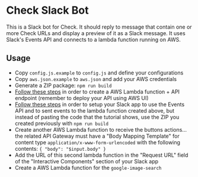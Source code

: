 # Check Slack Bot

This is a Slack bot for Check. It should reply to message that contain one or more Check URLs and display a preview of it as a Slack message. It uses Slack's Events API and connects to a lambda function running on AWS.

## Usage

* Copy `config.js.example` to `config.js` and define your configurations
* Copy `aws.json.example` to `aws.json` and add your AWS credentials
* Generate a ZIP package: `npm run build`
* [Follow these steps](https://api.slack.com/tutorials/aws-lambda) in order to create a AWS Lambda function + API endpoint (remember to deploy your API using AWS UI)
* [Follow these steps](https://api.slack.com/tutorials/events-api-using-aws-lambda) in order to setup your Slack app to use the Events API and to sent events to the lambda function created above, but instead of pasting the code that the tutorial shows, use the ZIP you created previously with `npm run build`
* Create another AWS Lambda function to receive the buttons actions... the related API Gateway must have a "Body Mapping Template" for content type `application/x-www-form-urlencoded` with the following contents: `{ "body": "$input.body" }`
* Add the URL of this second lambda function in the "Request URL" field of the "Interactive Components" section of your Slack app
* Create a AWS Lambda function for the `google-image-search`

